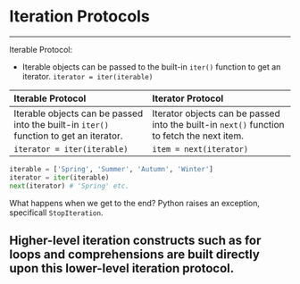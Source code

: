 # Iteration Protocols

---

Iterable Protocol:

- Iterable objects can be passed to the built-in `iter()` function to get an iterator.
  `iterator = iter(iterable)`

| Iterable Protocol                                                                      | Iterator Protocol                                                                          |
| :------------------------------------------------------------------------------------- | :----------------------------------------------------------------------------------------- |
| Iterable objects can be passed into the built-in `iter()` function to get an iterator. | Iterator objects can be passed into the built-in `next()` function to fetch the next item. |
| `iterator = iter(iterable)`                                                            | `item = next(iterator)`                                                                    |

```python
iterable = ['Spring', 'Summer', 'Autumn', 'Winter']
iterator = iter(iterable)
next(iterator) # 'Spring' etc.
```

What happens when we get to the end? Python raises an exception, specificall `StopIteration`.

## Higher-level iteration constructs such as for loops and comprehensions are built directly upon this lower-level iteration protocol.
